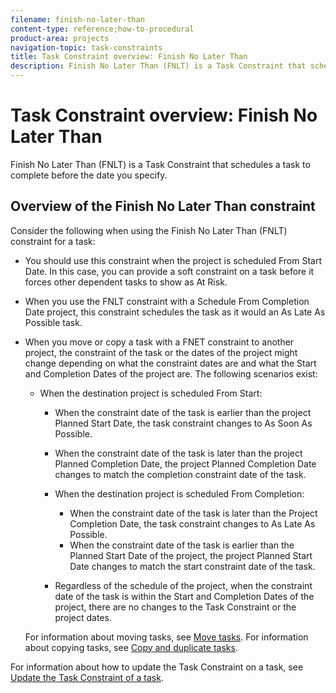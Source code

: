```yaml
---
filename: finish-no-later-than
content-type: reference;how-to-procedural
product-area: projects
navigation-topic: task-constraints
title: Task Constraint overview: Finish No Later Than
description: Finish No Later Than (FNLT) is a Task Constraint that schedules a task to complete before the date you specify.
---
```


# Task Constraint overview: Finish No Later Than

Finish No Later Than (FNLT) is a Task Constraint that schedules a task to complete before the date you specify.

## Overview of the Finish No Later Than constraint

Consider the following when using the Finish No Later Than (FNLT) constraint for a task:

* You should use this constraint when the project is scheduled From Start Date. In this case, you can provide a soft constraint on a task before it forces other dependent tasks to show as At Risk.
* When you use the FNLT constraint with a Schedule From Completion Date project, this constraint schedules the task as it would an As Late As Possible task.
* When you move or copy a task with a FNET constraint to another project, the constraint of the task or the dates of the project might change depending on what the constraint dates are and what the Start and Completion Dates of the project are. The following scenarios exist:

   * When the destination project is scheduled From Start:

      * When the constraint date of the task is earlier than the project Planned Start Date, the task constraint changes to As Soon As Possible. 
      * When the constraint date of the task is later than the project Planned Completion Date, the project Planned Completion Date changes to match the completion constraint date of the task.

      * When the destination project is scheduled From Completion:

         * When the constraint date of the task is later than the Project Completion Date, the task constraint changes to As Late As Possible. 
         * When the constraint date of the task is earlier than the Planned Start Date of the project, the project Planned Start Date changes to match the start constraint date of the task.

      * Regardless of the schedule of the project, when the constraint date of the task is within the Start and Completion Dates of the project, there are no changes to the Task Constraint or the project dates.

  For information about moving tasks, see [Move tasks](../../../manage-work/tasks/manage-tasks/move-tasks.md). For information about copying tasks, see [Copy and duplicate tasks](../../../manage-work/tasks/manage-tasks/copy-and-duplicate-tasks.md).

For information about how to update the Task&nbsp;Constraint on a task, see [Update the Task Constraint of a task](../../../manage-work/tasks/task-constraints/update-task-constraint-of-task.md).

<!--
<div data-mc-conditions="QuicksilverOrClassic.Draft mode">
<h2><a name="using-FNLT"></a>Use the Finish No Later Than constraint</h2>
<p>To update the Task Constraint to Finish No Later Than:</p>
<ol>
<li value="1">Go to a task whose Task Constraint you want to update.</li>
<li value="2"> <p data-mc-conditions="QuicksilverOrClassic.Quicksilver">Click the <strong>More</strong> icon <img src="assets/qs-more-icon-on-an-object.png"> next to the task name, then click <strong>Edit</strong>.</p> </li>
<li value="3">In the <strong>Overview</strong> section, expand the <strong>Task Constraint</strong> drop-down menu.</li>
<li value="4"> <p>Select <strong>Finish No Later Than</strong>.</p> <p> <img src="assets/fnlt-350x266.png" alt="FNLT.png" style="width: 350;height: 266;"> </p> </li>
<li value="5"> <p>Specify a <strong>Planned Completion Date</strong>.</p> <p>You must complete the task on and not later than this date. </p> </li>
<li value="6">Click <strong>Save Changes</strong>.</li>
</ol>
</div>
-->

